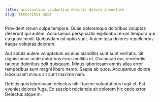 ```yaml
---
title: accusantium laudantium debitis dolore inventore
slug: temporibus quia
---
```


Provident rerum culpa tempore. Quae doloremque doloribus voluptas deserunt qui autem. Accusamus perspiciatis explicabo rerum tempora qui ea quasi modi. Quibusdam ad optio sunt. Autem ipsa dolores repellendus itaque voluptas dolorem.

Aut soluta autem voluptatum ad eius blanditiis sunt sunt veritatis. Sit dignissimos unde doloribus error mollitia ut. Occaecati eos reiciendis ratione doloribus odit quisquam. Minus laboriosam omnis alias error temporibus eum magni libero nemo. Saepe ab quos. Accusamus dolore laboriosam minus sit sunt maxime nam.

Debitis quis laboriosam delectus nihil facere voluptatibus fugit et. Est eveniet dolores fuga. Ex suscipit reiciendis sit dolorem hic optio error. Delectus atque in.
